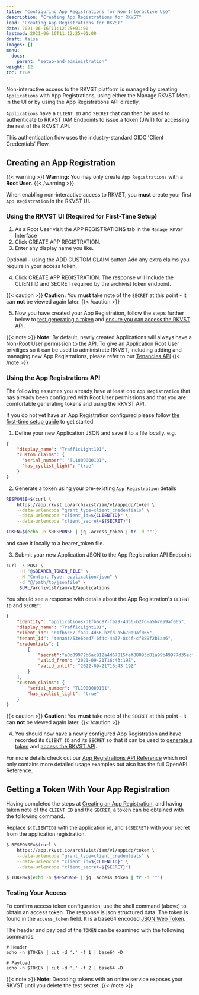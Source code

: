 ```yaml
---
title: "Configuring App Registrations for Non-Interactive Use"
description: "Creating App Registrations for RKVST"
lead: "Creating App Registrations for RKVST"
date: 2021-06-16T11:12:25+01:00
lastmod: 2021-06-16T11:12:25+01:00
draft: false
images: []
menu: 
  docs:
    parent: "setup-and-administration"
weight: 12
toc: true
---
```


Non-interactive access to the RKVST platform is managed by creating `Applications` with App Registrations, using either the Manage RKVST Menu in the UI or by using the App Registrations API directly.

`Applications` have a `CLIENT ID` and `SECRET` that can then be used to authenticate to RKVST IAM Endpoints to issue a token (JWT) for accessing the rest of the RKVST API.

This authentication flow uses the industry-standard OIDC 'Client Credentials' Flow. 

## Creating an App Registration

{{< warning >}}
**Warning:** You may only create `App Registrations` with a **Root User**.
{{< /warning >}}

When enabling non-interactive access to RKVST, you **must** create your first `App Registration` in the RKVST UI.

### Using the RKVST UI (Required for First-Time Setup)

1. As a Root User visit the APP REGISTRATIONS tab in the `Manage RKVST` Interface
2. Click CREATE APP REGISTRATION.
3. Enter any display name you like.

  Optional - using the ADD CUSTOM CLAIM button Add any extra claims you require in your access token.

4. Click CREATE APP REGISTRATION. The response will include the CLIENTID and SECRET required by the archivist token endpoint.

{{< caution >}}
**Caution:** You **must** take note of the `SECRET` at this point - it can **not** be viewed again later.
{{< /caution >}}

5. Now you have created your App Registration, follow the steps further below to [test generating a token](./#getting-a-token-with-your-app-registration) and [ensure you can access the RKVST API](./#testing-your-access).

{{< note >}}
**Note:** By default, newly created Applications will always have a Non-Root User permission to the API. To give an Application Root User priviliges so it can be used to administrate RKVST, including adding and managing new App Registrations, please refer to our [Tenancies API](../../api-reference/tenancies-api)
{{< /note >}}

### Using the App Registrations API

The following assumes you already have at least one `App Registration` that has already been configured with Root User permissions and that you are comfortable generating tokens and using the RKVST API.

If you do not yet have an App Registration configured please follow [the first-time setup guide](./#using-the-rkvst-ui-(required-for-first-time-setup)) to get started.

1. Define your new Application JSON and save it to a file locally. e.g.

```json
{
    "display_name": "TrafficLight101",
    "custom_claims": {
      "serial_number": "TL1000000101",
      "has_cyclist_light": "true"
    }
}
```

2. Generate a token using your pre-existing `App Registration` details

```bash
RESPONSE=$(curl \
    https://app.rkvst.io/archivist/iam/v1/appidp/token \
    --data-urlencode "grant_type=client_credentials" \
    --data-urlencode "client_id=${CLIENTID}" \
    --data-urlencode "client_secret=${SECRET}")

TOKEN=$(echo -n $RESPONSE | jq .access_token | tr -d '"')
```

and save it locally to a bearer_token file.

3. Submit your new Application JSON to the App Registration API Endpoint 

```bash
curl -X POST \
     -H "@$BEARER_TOKEN_FILE" \
     -H "Content-Type: application/json" \
     -d "@/path/to/jsonfile" \
     $URL/archivist/iam/v1/applications
```

You should see a response with details about the App Registration's `CLIENT ID` and `SECRET`:

```json
{
    "identity": "applications/d1fb6c87-faa9-4d56-b2fd-a5b70a9af065",
    "display_name": "TrafficLight101",
    "client_id": "d1fb6c87-faa9-4d56-b2fd-a5b70a9af065",
    "tenant_id": "tenant/53e6bed7-6f4c-4a37-8c4f-cf889f2b1aa6",
    "credentials": [
        {
            "secret":"a0c09972b6ac912a4d67815fef88093c81a99b49977d35ecf6d162631aa29173",
            "valid_from": "2021-09-21T16:43:19Z",
            "valid_until": "2022-09-21T16:43:19Z"
        }
    ],
    "custom_claims": {
        "serial_number": "TL1000000101",
        "has_cyclist_light": "true"
    }
}
```

{{< caution >}}
**Caution:** You **must** take note of the `SECRET` at this point - it can **not** be viewed again later.
{{< /caution >}}

4. You should now have a newly configured App Registration and have recorded its `CLIENT_ID` and its `SECRET` so that it can be used to [generate a token](./#getting-a-token-with-your-app-registration) and [access the RKVST API](./#testing-your-access).

For more details check out our [App Registrations API Reference](../../api-reference/app-registrations-api) which not only contains more detailed usage examples but also has the full OpenAPI Reference.

## Getting a Token With Your App Registration

Having completed the steps at [Creating an App Registration](./#creating-an-app-registration), and having taken note of the `CLIENT ID` and the `SECRET`, a token can be obtained with the following command.

Replace `${CLIENTID}` with the application id, and `${SECRET}` with your secret from the application registration.

```bash
$ RESPONSE=$(curl \
    https://app.rkvst.io/archivist/iam/v1/appidp/token \
    --data-urlencode "grant_type=client_credentials" \
    --data-urlencode "client_id=${CLIENTID}" \
    --data-urlencode "client_secret=${SECRET}")

$ TOKEN=$(echo -n $RESPONSE | jq .access_token | tr -d '"')
```

### Testing Your Access

To confirm access token configuration, use the shell command (above) to obtain
an access token. The response is json structured data. The token is found in
the `access_token` field. It is a base64 encoded [JSON Web Token](https://jwt.io/introduction/).

The header and payload of the `TOKEN` can be examined with the following commands.

```shell
# Header
echo -n $TOKEN | cut -d '.' -f 1 | base64 -D

# Payload
echo -n $TOKEN | cut -d '.' -f 2 | base64 -D
```

{{< note >}}
**Note:** Decoding tokens with an online service exposes your RKVST until you delete the test secret.
{{< /note >}}

